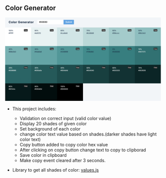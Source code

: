## Color Generator

![Color generator](color-generator.png)

- This project includes:
    - Validation on correct input (valid color value)
    - Display 20 shades of given color
    - Set background of each color
    - change color text value based on shades.(darker shades have light color text)
    - Copy button added to copy color hex value
    - After clicking on copy button change text to copy to clipborad
    - Save color in clipboard
    - Make copy event cleared after 3 seconds. 
    
- Library to get all shades of color: [values.js](https://github.com/noeldelgado/values.js)

